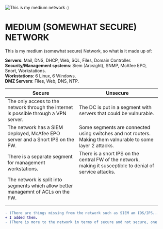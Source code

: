 ![This is my medium network :)](/Pictures/Final_Mission/LastMap.png)

# MEDIUM (SOMEWHAT SECURE) NETWORK

This is my medium (somewhat secure) Network, so what is it made up of:
 
**Servers**: Mail, DNS, DHCP, Web, SQL, Files, Domain Controller.<br>
**Security/Management systems**: Siem (Arcsight), SNMP, McAfee EPO, Snort, Workstations.<br>
**Workstations**: 6 Linux, 6 Windows.<br>
**DMZ Servers**: Files, Web, DNS, NTP.

| Secure                                                                                	| Unsecure                                                                                                    	|
|---------------------------------------------------------------------------------------	|-------------------------------------------------------------------------------------------------------------	|
| The only access to the network through the internet is possible through a VPN server. 	| The DC is put in a segment with servers that could be vulnurable.                                           	|
| The network has a SIEM deployed, McAfee EPO server and a Snort IPS on the FW.         	| Some segments are connected using switches and not routers. Making them valnurable to some layer 2 attacks. 	|
| There is a separate segment for management workstations.                              	| There is a snort IPS on the central FW of the network, making it susceptible to denial of service attacks.  	|
| The network is split into segments which allow better managemnt of ACLs on the FW.    	|                                                                                                             	|
|                                                                                       	|                                                                                                             	|
|                                                                                       	|                                                                                                             	|
    
```diff
- (There are things missing from the network such as SIEM an IDS/IPS...)
+ I added them.
- (There is more to the network in terms of secure and not secure, one example is the DC should be in its own segment please sit and look at it again and make two colums for secure and not secure and fill them again pay more attention this time)
```
